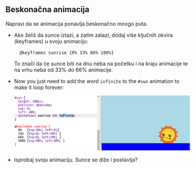 ## Beskonačna animacija

Napravi da se animacija ponavlja beskonačno mnogo puta.

+ Ako želiš da sunce izlazi, a zatim zalazi, dodaj više ključnih okvira (keyframes) u svoju animaciju:
    
        @keyframes sunrise {0% 33% 66% 100%}
        
    
    To znači da će sunce biti na dnu neba na početku i na kraju animacije te na vrhu neba od 33% do 66% animacije.

+ Now you just need to add the word `infinite` to the `#sun` animation to make it loop forever:
    
    ![screenshot](images/sunrise-infinite.png)

+ Isprobaj svoju animaciju. Sunce se diže i postavlja?